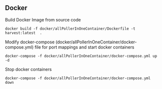 ## Docker

Build Docker Image from source code

```
docker build -f docker/allPollerInOneContainer/Dockerfile -t harvest:latest  .
```

Modify docker-compose (docker/allPollerInOneContainer/docker-compose.yml) file for port mappings and start docker containers

```
docker-compose -f docker/allPollerInOneContainer/docker-compose.yml up -d
```

Stop docker containers

```
docker-compose -f docker/allPollerInOneContainer/docker-compose.yml down
```